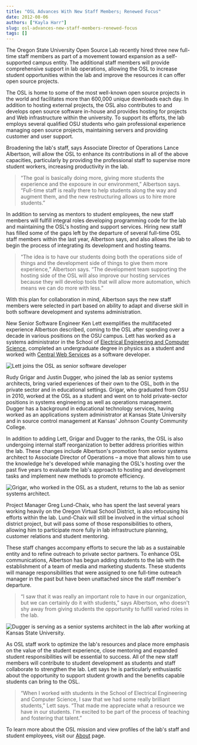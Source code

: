 ```yaml
---
title: "OSL Advances With New Staff Members; Renewed Focus"
date: 2012-08-06
authors: ["Kayla Harr"]
slug: osl-advances-new-staff-members-renewed-focus
tags: []
---
```


The Oregon State University Open Source Lab recently hired three new full-time staff members as part of a movement
toward expansion as a self-supported campus entity. The additional staff members will provide comprehensive support in
lab operations, allowing the OSL to increase student opportunities within the lab and improve the resources it can offer
open source projects.

The OSL is home to some of the most well-known open source projects in the world and facilitates more than 600,000
unique downloads each day. In addition to hosting external projects, the OSL also contributes to and develops open
source software in-house and provides hosting for projects and Web infrastructure within the university. To support its
efforts, the lab employs several qualified OSU students who gain professional experience managing open source projects,
maintaining servers and providing customer and user support.

Broadening the lab's staff, says Associate Director of Operations Lance Albertson, will allow the OSL to enhance its
contributions in all of the above capacities, particularly by providing the professional staff to supervise more student
workers, increasing productivity in the lab.

> “The goal is basically doing more, giving more students the experience and the exposure in our environment,” Albertson
> says. “Full-time staff is really there to help students along the way and augment them, and the new restructuring
> allows us to hire more students.”

In addition to serving as mentors to student employees, the new staff members will fulfill integral roles developing
programming code for the lab and maintaining the OSL's hosting and support services. Hiring new staff has filled some of
the gaps left by the departure of several full-time OSL staff members within the last year, Albertson says, and also
allows the lab to begin the process of integrating its development and hosting teams.

> “The idea is to have our students doing both the operations side of things and the development side of things to give
> them more experience,” Albertson says. “The development team supporting the hosting side of the OSL will also improve
> our hosting services because they will develop tools that will allow more automation, which means we can do more with
> less.”

With this plan for collaboration in mind, Albertson says the new staff members were selected in part based on ability to
adapt and diverse skill in both software development and systems administration.

New Senior Software Engineer Ken Lett exemplifies the multifaceted experience Albertson described, coming to the OSL
after spending over a decade in various positions on the OSU campus. Lett has worked as a systems administrator in the
School of [Electrical Engineering and Computer Science](http://eecs.oregonstate.edu/), completed an undergraduate degree
in physics as a student and worked with [Central Web Services](http://oregonstate.edu/cws/) as a software developer.

![Lett joins the OSL as senior software developer](/images/KenLettBioPicsm.jpg)

Rudy Grigar and Justin Dugger, who joined the lab as senior systems architects, bring varied experiences of their own to
the OSL, both in the private sector and in educational settings. Grigar, who graduated from OSU in 2010, worked at the
OSL as a student and went on to hold private-sector positions in systems engineering as well as operations management.
Dugger has a background in educational technology services, having worked as an applications system administrator at
Kansas State University and in source control management at Kansas' Johnson County Community College.

In addition to adding Lett, Grigar and Dugger to the ranks, the OSL is also undergoing internal staff reorganization to
better address priorities within the lab. These changes include Albertson's promotion from senior systems architect to
Associate Director of Operations – a move that allows him to use the knowledge he's developed while managing the OSL's
hosting over the past five years to evaluate the lab's approach to hosting and development tasks and implement new
methods to promote efficiency.

![Grigar, who worked in the OSL as a student, returns to the lab as senior systems architect.](/images/RudyGrigarBiopic.jpg)

Project Manager Greg Lund-Chaix, who has spent the last several years working heavily on the Oregon Virtual School
District, is also refocusing his efforts within the lab. Lund-Chaix will still be involved in the virtual school
district project, but will pass some of those responsibilities to others, allowing him to participate more fully in lab
infrastructure planning, customer relations and student mentoring.

These staff changes accompany efforts to secure the lab as a sustainable entity and to refine outreach to private sector
partners. To enhance OSL communications, Albertson has begun adding students to the lab with the establishment of a team
of media and marketing students. These students will manage responsibilities that were assigned to one full-time
outreach manager in the past but have been unattached since the staff member's departure.

> “I saw that it was really an important role to have in our organization, but we can certainly do it with students,”
> says Albertson, who doesn't shy away from giving students the opportunity to fulfill varied roles in the lab.

![Dugger is serving as a senior systems architect in the lab after working at Kansas State University.](/images/JustinDuggerbiopicsm.jpg)

As OSL staff work to optimize the lab's resources and place more emphasis on the value of the student experience, close
mentoring and expanded student responsibilities will be essential to success. All of the new staff members will
contribute to student development as students and staff collaborate to strengthen the lab. Lett says he is particularly
enthusiastic about the opportunity to support student growth and the benefits capable students can bring to the OSL.

> “When I worked with students in the School of Electrical Engineering and Computer Science, I saw that we had some
> really brilliant students,” Lett says. “That made me appreciate what a resource we have in our students. I'm excited
> to be part of the process of teaching and fostering that talent.”

To learn more about the OSL mission and view profiles of the lab's staff and student employees, visit our
[About](/about) page.

